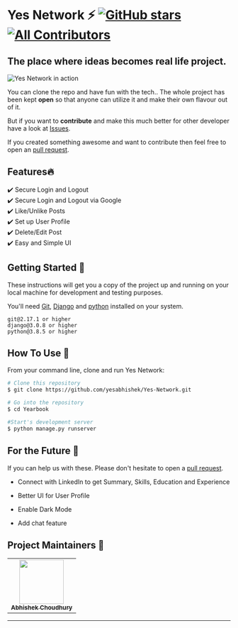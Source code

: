 # Yes Network ⚡️  [![GitHub stars](https://img.shields.io/github/stars/yesabhishek/Yes-Network)](https://github.com/yesabhishek/Yes-Network/stargazers)  [![All Contributors](https://img.shields.io/badge/all_contributors-1-orange.svg?style=flat-square)](#contributors)

## The place where ideas becomes real life project.


<p align="center">
  
![Yes Network in action](./img/snap.gif)
 
</p>


You can clone the repo and have fun with the tech.. The whole project has been kept **open** so that anyone can utilize it and make their own flavour out of it.  

But if you want to **contribute** and make this much better for other developer have a look at [Issues](https://github.com/yesabhishek/Yes-Network/issues).


If you created something awesome and want to contribute then feel free to open an [pull request](https://github.com/yesabhishek/Yes-Network/pulls).


## Features🔥
✔️ Secure Login and Logout\
✔️ Secure Login and Logout via Google\
✔️ Like/Unlike Posts\
✔️ Set up User Profile\
✔️ Delete/Edit Post\
✔️ Easy and Simple UI


## Getting Started 🚀

These instructions will get you a copy of the project up and running on your local machine for development and testing purposes.

You'll need [Git](https://git-scm.com), [Django](https://www.djangoproject.com/download/) and [python](https://www.python.org/downloads/) installed on your system.

```
git@2.17.1 or higher
django@3.0.8 or higher
python@3.8.5 or higher
```

## How To Use 🔧

From your command line, clone and run Yes Network:

```bash
# Clone this repository
$ git clone https://github.com/yesabhishek/Yes-Network.git

# Go into the repository
$ cd Yearbook

#Start's development server
$ python manage.py runserver
```



## For the Future 🚩
If you can help us with these. Please don't hesitate to open a [pull request](https://github.com/yesabhishek/Yes-Network/pulls).

- Connect with LinkedIn to get Summary, Skills, Education and Experience

- Better UI for User Profile

- Enable Dark Mode

- Add chat feature

## Project Maintainers 🚧

<table>
  <tr>
    <td align="center"><a href="http://yesabhishek.github.io"><img src="https://avatars1.githubusercontent.com/u/34596803?s=400&u=b1dae5d14076b466af9fbc2ee1279239b39dca17&v=4" width="100px;" alt=""/><br /><sub><b>Abhishek Choudhury</b></sub></a></td>
     </tr>
</table>

<!-- markdownlint-enable -->
<!-- prettier-ignore-end -->
<!-- ALL-CONTRIBUTORS-LIST:END -->

---

